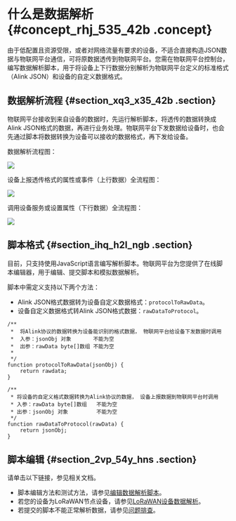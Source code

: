 # 什么是数据解析 {#concept_rhj_535_42b .concept}

由于低配置且资源受限，或者对网络流量有要求的设备，不适合直接构造JSON数据与物联网平台通信，可将原数据透传到物联网平台。您需在物联网平台控制台，编写数据解析脚本，用于将设备上下行数据分别解析为物联网平台定义的标准格式（Alink JSON）和设备的自定义数据格式。

## 数据解析流程 {#section_xq3_x35_42b .section}

物联网平台接收到来自设备的数据时，先运行解析脚本，将透传的数据转换成Alink JSON格式的数据，再进行业务处理。物联网平台下发数据给设备时，也会先通过脚本将数据转换为设备可以接收的数据格式，再下发给设备。

数据解析流程图：

![](http://static-aliyun-doc.oss-cn-hangzhou.aliyuncs.com/assets/img/7527/15589265027506_zh-CN.png)

设备上报透传格式的属性或事件（上行数据）全流程图：

![](../DNiot1819279/images/11785_zh-CN.jpeg)

调用设备服务或设置属性（下行数据）全流程图：

![](../DNiot1819279/images/11793_zh-CN.jpeg)

## 脚本格式 {#section_ihq_h2l_ngb .section}

目前，只支持使用JavaScript语言编写解析脚本。物联网平台为您提供了在线脚本编辑器，用于编辑、提交脚本和模拟数据解析。

脚本中需定义支持以下两个方法：

-   Alink JSON格式数据转为设备自定义数据格式：`protocolToRawData`。
-   设备自定义数据格式转Alink JSON格式数据：`rawDataToProtocol`。

```
/**
 *  将Alink协议的数据转换为设备能识别的格式数据， 物联网平台给设备下发数据时调用
 *  入参：jsonObj 对象       不能为空
 *  出参：rawData byte[]数组 不能为空
 *
 */
function protocolToRawData(jsonObj) {
    return rawdata;
}

/**
 * 将设备的自定义格式数据转换为Alink协议的数据， 设备上报数据到物联网平台时调用
 * 入参：rawData byte[]数组   不能为空
 * 出参：jsonObj 对象         不能为空   
 */
function rawDataToProtocol(rawData) {
    return jsonObj;
}
```

## 脚本编辑 {#section_2vp_54y_hns .section}

请单击以下链接，参见相关文档。

-   脚本编辑方法和测试方法，请参见[编辑数据解析脚本](cn.zh-CN/用户指南/产品与设备/数据解析/编辑数据解析脚本.md#)。
-   若您的设备为LoRaWAN节点设备，请参见[LoRaWAN设备数据解析](cn.zh-CN/用户指南/产品与设备/数据解析/LoRaWAN设备数据解析.md#)。
-   若提交的脚本不能正常解析数据，请参见[问题排查](cn.zh-CN/用户指南/产品与设备/数据解析/问题排查.md#)。

